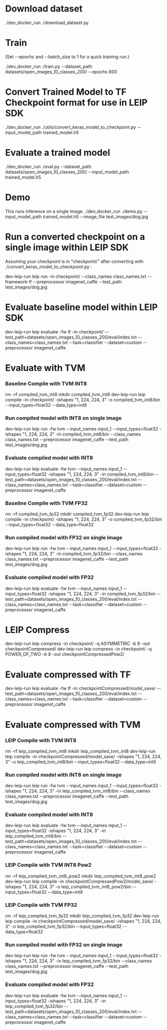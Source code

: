 # Download dataset

./dev_docker_run ./download_dataset.py

# Train

(Set --epochs and --batch_size to 1 for a quick training run.)

./dev_docker_run ./train.py --dataset_path datasets/open_images_10_classes_200/ --epochs 600

# Convert Trained Model to TF Checkpoint format for use in LEIP SDK

./dev_docker_run ./utils/convert_keras_model_to_checkpoint.py --input_model_path trained_model.h5

# Evaluate a trained model

./dev_docker_run ./eval.py --dataset_path datasets/open_images_10_classes_200/ --input_model_path trained_model.h5

# Demo

This runs inference on a single image.
./dev_docker_run ./demo.py --input_model_path trained_model.h5 --image_file test_images/dog.jpg

# Run a converted checkpoint on a single image within LEIP SDK

Assuming your checkpoint is in "checkpoint/" after converting with ./convert_keras_model_to_checkpoint.py :

dev-leip-run leip run -in checkpoint/ --class_names class_names.txt --framework tf --preprocessor imagenet_caffe --test_path test_images/dog.jpg

# Evaluate baseline model within LEIP SDK

dev-leip-run leip evaluate -fw tf -in checkpoint/ --test_path=datasets/open_images_10_classes_200/eval/index.txt --class_names=class_names.txt --task=classifier --dataset=custom  --preprocessor imagenet_caffe


# Evaluate with TVM
### Baseline Compile with TVM INT8
rm -rf compiled_tvm_int8
mkdir compiled_tvm_int8
dev-leip-run leip compile -in checkpoint/ -ishapes "1, 224, 224, 3" -o compiled_tvm_int8/bin --input_types=float32  --data_type=int8
### Run compiled model with INT8 on single image
dev-leip-run leip run -fw tvm --input_names input_1 --input_types=float32 -ishapes "1, 224, 224, 3" -in compiled_tvm_int8/bin --class_names class_names.txt --preprocessor imagenet_caffe --test_path test_images/dog.jpg
### Evaluate compiled model with INT8
dev-leip-run leip evaluate -fw tvm --input_names input_1 --input_types=float32 -ishapes "1, 224, 224, 3" -in compiled_tvm_int8/bin --test_path=datasets/open_images_10_classes_200/eval/index.txt --class_names=class_names.txt --task=classifier --dataset=custom  --preprocessor imagenet_caffe

### Baseline Compile with TVM FP32
rm -rf compiled_tvm_fp32
mkdir compiled_tvm_fp32
dev-leip-run leip compile -in checkpoint/ -ishapes "1, 224, 224, 3" -o compiled_tvm_fp32/bin --input_types=float32  --data_type=float32
### Run compiled model with FP32 on single image
dev-leip-run leip run -fw tvm --input_names input_1 --input_types=float32 -ishapes "1, 224, 224, 3" -in compiled_tvm_fp32/bin --class_names class_names.txt --preprocessor imagenet_caffe --test_path test_images/dog.jpg
### Evaluate compiled model with FP32
dev-leip-run leip evaluate -fw tvm --input_names input_1 --input_types=float32 -ishapes "1, 224, 224, 3" -in compiled_tvm_fp32/bin --test_path=datasets/open_images_10_classes_200/eval/index.txt --class_names=class_names.txt --task=classifier --dataset=custom  --preprocessor imagenet_caffe


# LEIP Compress

dev-leip-run leip compress -in checkpoint/ -q ASYMMETRIC -b 8 -out checkpointCompressed/
dev-leip-run leip compress -in checkpoint/ -q POWER_OF_TWO -b 8 -out checkpointCompressedPow2/

# Evaluate compressed with TF

dev-leip-run leip evaluate -fw tf -in checkpointCompressed/model_save/ --test_path=datasets/open_images_10_classes_200/eval/index.txt --class_names=class_names.txt --task=classifier --dataset=custom  --preprocessor imagenet_caffe

# Evaluate compressed with TVM
### LEIP Compile with TVM INT8
rm -rf leip_compiled_tvm_int8
mkdir leip_compiled_tvm_int8
dev-leip-run leip compile -in checkpointCompressed/model_save/ -ishapes "1, 224, 224, 3" -o leip_compiled_tvm_int8/bin --input_types=float32  --data_type=int8
### Run compiled model with INT8 on single image
dev-leip-run leip run -fw tvm --input_names input_1 --input_types=float32 -ishapes "1, 224, 224, 3" -in leip_compiled_tvm_int8/bin --class_names class_names.txt --preprocessor imagenet_caffe --test_path test_images/dog.jpg
### Evaluate compiled model with INT8
dev-leip-run leip evaluate -fw tvm --input_names input_1 --input_types=float32 -ishapes "1, 224, 224, 3" -in leip_compiled_tvm_int8/bin --test_path=datasets/open_images_10_classes_200/eval/index.txt --class_names=class_names.txt --task=classifier --dataset=custom  --preprocessor imagenet_caffe

### LEIP Compile with TVM INT8 Pow2
rm -rf leip_compiled_tvm_int8_pow2
mkdir leip_compiled_tvm_int8_pow2
dev-leip-run leip compile -in checkpointCompressedPow2/model_save/ -ishapes "1, 224, 224, 3" -o leip_compiled_tvm_int8_pow2/bin --input_types=float32  --data_type=int8

### LEIP Compile with TVM FP32
rm -rf leip_compiled_tvm_fp32
mkdir leip_compiled_tvm_fp32
dev-leip-run leip compile -in checkpointCompressed/model_save/ -ishapes "1, 224, 224, 3" -o leip_compiled_tvm_fp32/bin --input_types=float32  --data_type=float32
### Run compiled model with FP32 on single image
dev-leip-run leip run -fw tvm --input_names input_1 --input_types=float32 -ishapes "1, 224, 224, 3" -in leip_compiled_tvm_fp32/bin --class_names class_names.txt --preprocessor imagenet_caffe --test_path test_images/dog.jpg
### Evaluate compiled model with FP32
dev-leip-run leip evaluate -fw tvm --input_names input_1 --input_types=float32 -ishapes "1, 224, 224, 3" -in leip_compiled_tvm_fp32/bin --test_path=datasets/open_images_10_classes_200/eval/index.txt --class_names=class_names.txt --task=classifier --dataset=custom  --preprocessor imagenet_caffe
